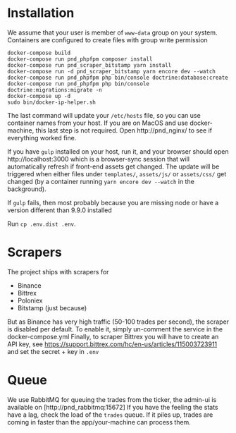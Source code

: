 Installation
====

We assume that your user is member of `www-data` group on your system. 
Containers are configured to create files with group write permission

    docker-compose build
    docker-compose run pnd_phpfpm composer install
    docker-compose run pnd_scraper_bitstamp yarn install
    docker-compose run -d pnd_scraper_bitstamp yarn encore dev --watch
    docker-compose run pnd_phpfpm php bin/console doctrine:database:create 
    docker-compose run pnd_phpfpm php bin/console doctrine:migrations:migrate -n 
    docker-compose up -d 
    sudo bin/docker-ip-helper.sh

The last command will update your `/etc/hosts` file, so you can use container names from 
your host. If you are on MacOS and use docker-machine, this last step is not required. 
Open http://pnd_nginx/ to see if everything worked fine.
 
If you have `gulp` installed on your host, run it, and your browser should open http://localhost:3000 
which is a browser-sync session that will automatically refresh if front-end assets get changed. 
The update will be triggered when either files under `templates/`, `assets/js/` or `assets/css/` 
get changed (by a container running `yarn encore dev --watch` in the background). 

If `gulp` fails, then most probably because you are missing node or have a version different than 9.9.0
installed

Run `cp .env.dist .env`. 

Scrapers
===

The project ships with scrapers for
* Binance
* Bittrex
* Poloniex
* Bitstamp (just because)

But as Binance has very high traffic (50-100 trades per second), the scraper is disabled per default. 
To enable it, simply un-comment the service in the docker-compose.yml
Finally, to scraper Bittrex you will have to create an API key, see https://support.bittrex.com/hc/en-us/articles/115003723911
and set the secret + key in `.env`

Queue
===
We use RabbitMQ for queuing the trades from the ticker, the admin-ui is available on [http://pnd_rabbitmq:15672]
If you have the feeling the stats have a lag, check the load of the `trades` queue. If it piles up, trades are
coming in faster than the app/your-machine can process them.